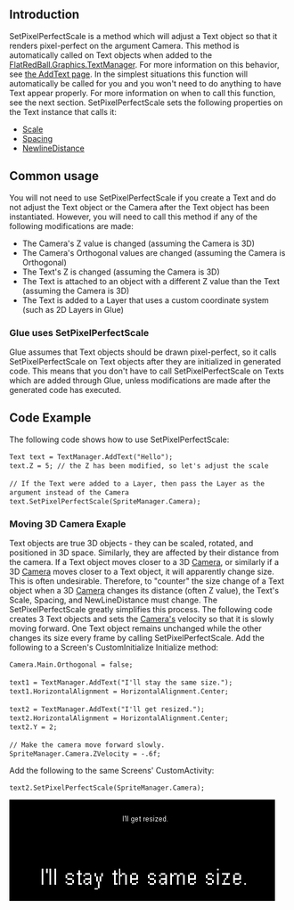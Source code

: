 ## Introduction

SetPixelPerfectScale is a method which will adjust a Text object so that it renders pixel-perfect on the argument Camera. This method is automatically called on Text objects when added to the [FlatRedBall.Graphics.TextManager](/frb/docs/index.php?title=FlatRedBall.Graphics.TextManager "FlatRedBall.Graphics.TextManager"). For more information on this behavior, see [the AddText page](/frb/docs/index.php?title=FlatRedBall.Graphics.TextManager.AddText "FlatRedBall.Graphics.TextManager.AddText"). In the simplest situations this function will automatically be called for you and you won't need to do anything to have Text appear properly. For more information on when to call this function, see the next section. SetPixelPerfectScale sets the following properties on the Text instance that calls it:

-   [Scale](/frb/docs/index.php?title=FlatRedBall.Graphics.Text.Scale&action=edit&redlink=1 "FlatRedBall.Graphics.Text.Scale (page does not exist)")
-   [Spacing](/frb/docs/index.php?title=FlatRedBall.Graphics.Text.Spacing&action=edit&redlink=1 "FlatRedBall.Graphics.Text.Spacing (page does not exist)")
-   [NewlineDistance](/frb/docs/index.php?title=FlatRedBall.Graphics.Text.NewlineDistance "FlatRedBall.Graphics.Text.NewlineDistance")

## Common usage

You will not need to use SetPixelPerfectScale if you create a Text and do not adjust the Text object or the Camera after the Text object has been instantiated. However, you will need to call this method if any of the following modifications are made:

-   The Camera's Z value is changed (assuming the Camera is 3D)
-   The Camera's Orthogonal values are changed (assuming the Camera is Orthogonal)
-   The Text's Z is changed (assuming the Camera is 3D)
-   The Text is attached to an object with a different Z value than the Text (assuming the Camera is 3D)
-   The Text is added to a Layer that uses a custom coordinate system (such as 2D Layers in Glue)

### Glue uses SetPixelPerfectScale

Glue assumes that Text objects should be drawn pixel-perfect, so it calls SetPixelPerfectScale on Text objects after they are initialized in generated code. This means that you don't have to call SetPixelPerfectScale on Texts which are added through Glue, unless modifications are made after the generated code has executed.

## Code Example

The following code shows how to use SetPixelPerfectScale:

    Text text = TextManager.AddText("Hello");
    text.Z = 5; // the Z has been modified, so let's adjust the scale

    // If the Text were added to a Layer, then pass the Layer as the argument instead of the Camera
    text.SetPixelPerfectScale(SpriteManager.Camera);

### Moving 3D Camera Exaple

Text objects are true 3D objects - they can be scaled, rotated, and positioned in 3D space. Similarly, they are affected by their distance from the camera. If a Text object moves closer to a 3D [Camera](/frb/docs/index.php?title=FlatRedBall.Camera "FlatRedBall.Camera"), or similarly if a 3D [Camera](/frb/docs/index.php?title=FlatRedBall.Camera "FlatRedBall.Camera") moves closer to a Text object, it will apparently change size. This is often undesirable. Therefore, to "counter" the size change of a Text object when a 3D [Camera](/frb/docs/index.php?title=FlatRedBall.Camera "FlatRedBall.Camera") changes its distance (often Z value), the Text's Scale, Spacing, and NewLineDistance must change. The SetPixelPerfectScale greatly simplifies this process. The following code creates 3 Text objects and sets the [Camera's](/frb/docs/index.php?title=FlatRedBall.Camera "FlatRedBall.Camera") velocity so that it is slowly moving forward. One Text object remains unchanged while the other changes its size every frame by calling SetPixelPerfectScale. Add the following to a Screen's CustomInitialize Initialize method:

    Camera.Main.Orthogonal = false;

    text1 = TextManager.AddText("I'll stay the same size.");
    text1.HorizontalAlignment = HorizontalAlignment.Center;

    text2 = TextManager.AddText("I'll get resized.");
    text2.HorizontalAlignment = HorizontalAlignment.Center;
    text2.Y = 2;
      
    // Make the camera move forward slowly.
    SpriteManager.Camera.ZVelocity = -.6f;

Add the following to the same Screens' CustomActivity:

    text2.SetPixelPerfectScale(SpriteManager.Camera);

![TextResizing.png](/media/migrated_media-TextResizing.png)
